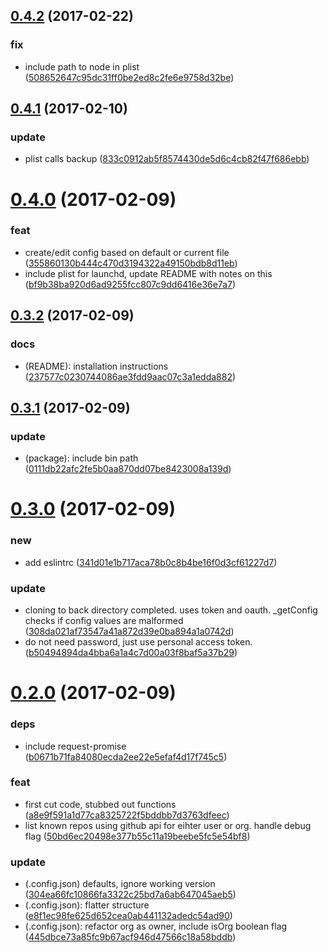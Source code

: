 <a name="0.4.2"></a>
## [0.4.2](https://github.com/mtechaccess/git-backup/compare/0.4.1...v0.4.2) (2017-02-22)


### fix

* include path to node in plist ([508652647c95dc31ff0be2ed8c2fe6e9758d32be](https://github.com/mtechaccess/git-backup/commit/508652647c95dc31ff0be2ed8c2fe6e9758d32be))



<a name="0.4.1"></a>
## [0.4.1](https://github.com/mtechaccess/git-backup/compare/0.4.0...0.4.1) (2017-02-10)


### update

* plist calls backup ([833c0912ab5f8574430de5d6c4cb82f47f686ebb](https://github.com/mtechaccess/git-backup/commit/833c0912ab5f8574430de5d6c4cb82f47f686ebb))



<a name="0.4.0"></a>
# [0.4.0](https://github.com/mtechaccess/git-backup/compare/0.3.2...0.4.0) (2017-02-09)


### feat

* create/edit config based on default or current file ([355860130b444c470d3194322a49150bdb8d11eb](https://github.com/mtechaccess/git-backup/commit/355860130b444c470d3194322a49150bdb8d11eb))
* include plist for launchd, update README with notes on this ([bf9b38ba920d6ad9255fcc807c9dd6416e36e7a7](https://github.com/mtechaccess/git-backup/commit/bf9b38ba920d6ad9255fcc807c9dd6416e36e7a7))



<a name="0.3.2"></a>
## [0.3.2](https://github.com/mtechaccess/git-backup/compare/0.3.1...0.3.2) (2017-02-09)


### docs

* (README): installation instructions ([237577c0230744086ae3fdd9aac07c3a1edda882](https://github.com/mtechaccess/git-backup/commit/237577c0230744086ae3fdd9aac07c3a1edda882))



<a name="0.3.1"></a>
## [0.3.1](https://github.com/mtechaccess/git-backup/compare/0.3.0...0.3.1) (2017-02-09)


### update

* (package): include bin path ([0111db22afc2fe5b0aa870dd07be8423008a139d](https://github.com/mtechaccess/git-backup/commit/0111db22afc2fe5b0aa870dd07be8423008a139d))



<a name="0.3.0"></a>
# [0.3.0](https://github.com/mtechaccess/git-backup/compare/0.2.0...0.3.0) (2017-02-09)


### new

* add eslintrc ([341d01e1b717aca78b0c8b4be16f0d3cf61227d7](https://github.com/mtechaccess/git-backup/commit/341d01e1b717aca78b0c8b4be16f0d3cf61227d7))

### update

* cloning to back directory completed. uses token and oauth. _getConfig checks if config values are malformed ([308da021af73547a41a872d39e0ba894a1a0742d](https://github.com/mtechaccess/git-backup/commit/308da021af73547a41a872d39e0ba894a1a0742d))
* do not need password, just use personal access token. ([b50494894da4bba6a1a4c7d00a03f8baf5a37b29](https://github.com/mtechaccess/git-backup/commit/b50494894da4bba6a1a4c7d00a03f8baf5a37b29))



<a name="0.2.0"></a>
# [0.2.0](https://github.com/mtechaccess/git-backup/compare/a8e9f591a1d77ca8325722f5bddbb7d3763dfeec...0.2.0) (2017-02-09)


### deps

* include request-promise ([b0671b71fa84080ecda2ee22e5efaf4d17f745c5](https://github.com/mtechaccess/git-backup/commit/b0671b71fa84080ecda2ee22e5efaf4d17f745c5))

### feat

* first cut code, stubbed out functions ([a8e9f591a1d77ca8325722f5bddbb7d3763dfeec](https://github.com/mtechaccess/git-backup/commit/a8e9f591a1d77ca8325722f5bddbb7d3763dfeec))
* list known repos using github api for eihter user or org. handle debug flag ([50bd6ec20498e377b55c11a19beebe5fc5e54bf8](https://github.com/mtechaccess/git-backup/commit/50bd6ec20498e377b55c11a19beebe5fc5e54bf8))

### update

* (.config.json) defaults, ignore working version ([304ea66fc10866fa3322c25bd7a6ab647045aeb5](https://github.com/mtechaccess/git-backup/commit/304ea66fc10866fa3322c25bd7a6ab647045aeb5))
* (.config.json): flatter structure ([e8f1ec98fe625d652cea0ab441132adedc54ad90](https://github.com/mtechaccess/git-backup/commit/e8f1ec98fe625d652cea0ab441132adedc54ad90))
* (.config.json): refactor org as owner, include isOrg boolean flag ([445dbce73a85fc9b67acf946d47566c18a58bddb](https://github.com/mtechaccess/git-backup/commit/445dbce73a85fc9b67acf946d47566c18a58bddb))



